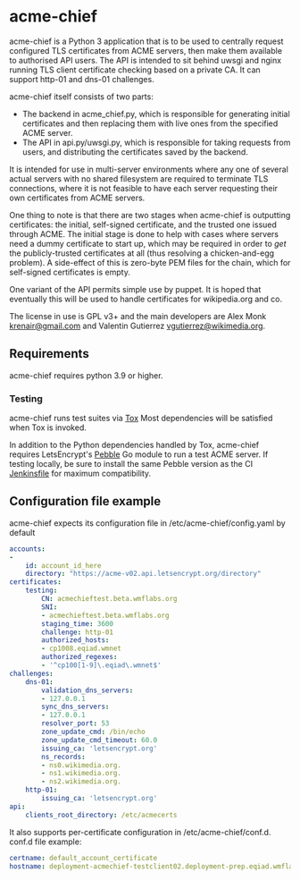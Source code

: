 # acme-chief

acme-chief is a Python 3 application that is to be used to centrally request configured TLS
certificates from ACME servers, then make them available to authorised API users. The API is
intended to sit behind uwsgi and nginx running TLS client certificate checking based on a private
CA. It can support http-01 and dns-01 challenges.

acme-chief itself consists of two parts:
* The backend in acme_chief.py, which is responsible for generating initial certificates and then
  replacing them with live ones from the specified ACME server.
* The API in api.py/uwsgi.py, which is responsible for taking requests from users,
  and distributing the certificates saved by the backend.

It is intended for use in multi-server environments where any one of several actual servers with no
shared filesystem are required to terminate TLS connections, where it is not feasible to have each
server requesting their own certificates from ACME servers.

One thing to note is that there are two stages when acme-chief is outputting certificates: the
initial, self-signed certificate, and the trusted one issued through ACME. The initial stage is
done to help with cases where servers need a dummy certificate to start up, which may be required
in order to *get* the publicly-trusted certificates at all (thus resolving a chicken-and-egg
problem). A side-effect of this is zero-byte PEM files for the chain, which for self-signed
certificates is empty.

One variant of the API permits simple use by puppet.
It is hoped that eventually this will be used to handle certificates for wikipedia.org and co.

The license in use is GPL v3+ and the main developers are Alex Monk <krenair@gmail.com> and Valentin
Gutierrez <vgutierrez@wikimedia.org>.

## Requirements
acme-chief requires python 3.9 or higher.

### Testing

acme-chief runs test suites via  [Tox](https://tox.wiki/) Most dependencies
will be satisfied when Tox is invoked.

In addition to the Python dependencies handled by Tox, acme-chief requires LetsEncrypt's
[Pebble](https://github.com/letsencrypt/pebble/) Go module to run a test ACME server. If
testing locally, be sure to install the same Pebble version as the CI
[Jenkinsfile](https://gerrit.wikimedia.org/r/plugins/gitiles/integration/config/+/refs/heads/master/dockerfiles/tox-acme-chief/Dockerfile.template)
for maximum compatibility.

## Configuration file example
acme-chief expects its configuration file in /etc/acme-chief/config.yaml by default
```yaml
accounts:
-
    id: account_id_here
    directory: "https://acme-v02.api.letsencrypt.org/directory"
certificates:
    testing:
        CN: acmechieftest.beta.wmflabs.org
        SNI:
        - acmechieftest.beta.wmflabs.org
        staging_time: 3600
        challenge: http-01
        authorized_hosts:
        - cp1008.eqiad.wmnet
        authorized_regexes:
        - '^cp100[1-9]\.eqiad\.wmnet$'
challenges:
    dns-01:
        validation_dns_servers:
        - 127.0.0.1
        sync_dns_servers:
        - 127.0.0.1
        resolver_port: 53
        zone_update_cmd: /bin/echo
        zone_update_cmd_timeout: 60.0
        issuing_ca: 'letsencrypt.org'
        ns_records:
        - ns0.wikimedia.org.
        - ns1.wikimedia.org.
        - ns2.wikimedia.org.
    http-01:
        issuing_ca: 'letsencrypt.org'
api:
    clients_root_directory: /etc/acmecerts
```

It also supports per-certificate configuration in /etc/acme-chief/conf.d. conf.d file example:
```yaml
certname: default_account_certificate
hostname: deployment-acmechief-testclient02.deployment-prep.eqiad.wmflabs
```
